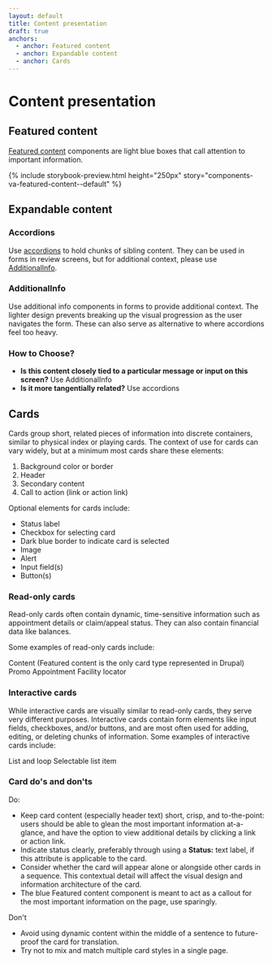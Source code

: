```yaml
---
layout: default
title: Content presentation
draft: true
anchors:
  - anchor: Featured content
  - anchor: Expandable content
  - anchor: Cards
---
```


# Content presentation

## Featured content

[Featured content](https://design.va.gov/components/featured-content) components are light blue boxes that call attention to important information.

{% include storybook-preview.html height="250px" story="components-va-featured-content--default" %}

## Expandable content

### Accordions

Use [accordions](../components/accordions.html) to hold chunks of sibling content. They can be used in forms in review screens, but for additional context, please use [AdditionalInfo](#additionalinfo).

### AdditionalInfo

Use additional info components in forms to provide additional context. The lighter design prevents breaking up the visual progression as the user navigates the form. These can also serve as alternative to where accordions feel too heavy.

### How to Choose?

- **Is this content closely tied to a particular message or input on this screen?** Use AdditionalInfo
- **Is it more tangentially related?** Use accordions

## Cards

Cards group short, related pieces of information into discrete containers, similar to physical index or playing cards. The context of use for cards can vary widely, but at a minimum most cards share these elements:

1. Background color or border
2. Header
3. Secondary content
4. Call to action (link or action link)

Optional elements for cards include:

- Status label 
- Checkbox for selecting card
- Dark blue border to indicate card is selected
- Image
- Alert
- Input field(s)
- Button(s)

### Read-only cards
Read-only cards often contain dynamic, time-sensitive information such as appointment details or claim/appeal status. They can also contain financial data like balances.

Some examples of read-only cards include:

Content (Featured content is the only card type represented in Drupal)
Promo
Appointment
Facility locator

### Interactive cards
While interactive cards are visually similar to read-only cards, they serve very different purposes. Interactive cards contain form elements like input fields, checkboxes, and/or buttons, and are most often used for adding, editing, or deleting chunks of information. Some examples of interactive cards include:

List and loop
Selectable list item

### Card do's and don'ts

Do:
- Keep card content (especially header text) short, crisp, and to-the-point: users should be able to glean the most important information at-a-glance, and have the option to view additional details by clicking a link or action link.
- Indicate status clearly, preferably through using a **Status:** text label, if this attribute is applicable to the card.
- Consider whether the card will appear alone or alongside other cards in a sequence. This contextual detail will affect the visual design and information architecture of the card.
- The blue Featured content component is meant to act as a callout for the most important information on the page, use sparingly.

Don't
- Avoid using dynamic content within the middle of a sentence to future-proof the card for translation.
- Try not to mix and match multiple card styles in a single page.
